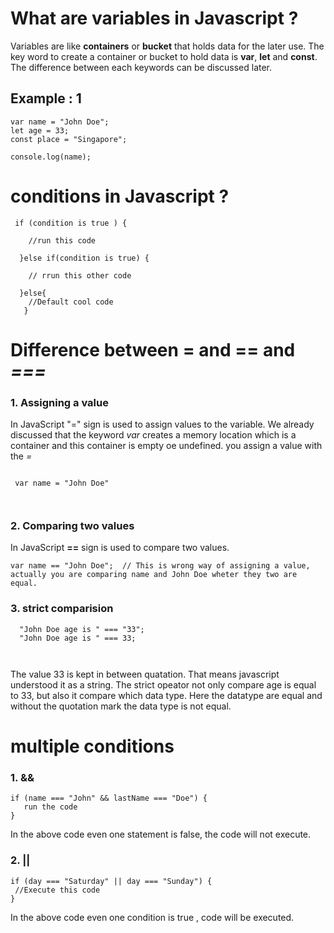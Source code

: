 # What are variables in Javascript ?

Variables are like **containers** or **bucket** that holds data for the later use.
The key word to create a container or bucket to hold data is **var**, **let** and **const**. The difference between each keywords can be discussed later.

## Example : 1
```
var name = "John Doe";
let age = 33;
const place = "Singapore";

console.log(name);
```
# conditions in Javascript ?

```
 if (condition is true ) {
 
    //run this code 
    
  }else if(condition is true) {
    
    // rrun this other code
  
  }else{
    //Default cool code
   }
```

 # Difference between **=** and **==** and ***===***
 
 ### 1. Assigning a value
  
In JavaScript "=" sign is used to assign values to the variable. We already discussed that the keyword *var* creates a memory location which is a container and this container is empty oe undefined. you assign a value with the *=*

```
 
 var name = "John Doe" 
 
 
```

### 2. Comparing two values 

In JavaScript **==** sign is used to compare two values. 

```
var name == "John Doe";  // This is wrong way of assigning a value, actually you are comparing name and John Doe wheter they two are equal.

```
### 3. strict comparision 

```  
  "John Doe age is " === "33";
  "John Doe age is " === 33; 
  
 

```
The value 33 is kept in between quatation. That means javascript understood it as a string. The strict opeator not only compare age is equal to 33, but also it compare which data type. Here the datatype are equal  and without the quotation mark the data type is not equal. 

# multiple conditions 

### 1. && 

```
if (name === "John" && lastName === "Doe") {
   run the code 
}
```
In the above code even one statement is false, the code will not execute. 

### 2. || 

```
if (day === "Saturday" || day === "Sunday") {
 //Execute this code 
}

```
In the above code even one condition is true , code will be executed. 

